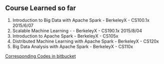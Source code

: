 ## Course Learned so far ##
1. Introduction to Big Data with Apache Spark  - BerkeleyX -  CS100.1x 2015/6/07
2. Scalable Machine Learning - - BerkeleyX -  CS190.1x 2015/8/04
3. Introduction to Apache Spark - BerkeleyX -  CS105x
4. Distributed Machine Learning with Apache Spark - BerkeleyX -  CS120x
5. Big Data Analysis with Apache Spark - BerkeleyX -  CS110x

[Corresponding Codes in bitbucket](https://bitbucket.org/zhushun0008/datascienceengineeringwithspark)
